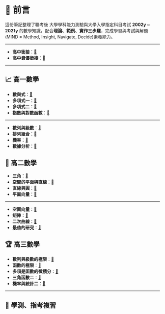 # 📘 前言

這份筆記整理了聯考後 大學學科能力測驗與大學入學指定科目考試 **2002y ~ 2021y** 的數學知識，配合**理論、範例、實作三步驟**，完成學習與考試與解題 (MIND = Method, Insight, Navigate, Decide)素養能力。

---

- **高中銜接**：[🔗](高中數學/高一/高中銜接.md)
- **高中資優銜接**：[🔗](高中數學/高一/高中資優銜接.md)

---

## 📈 高一數學

- **數與式**：[🔗](高中數學/高一/數與式.md)
- **多項式一**：[🔗](高中數學/高一/多項式一.md)
- **多項式二**：[🔗](高中數學/高一/多項式二.md)
- **指數與對數函數**：[🔗](高中數學/高一/指數與對數函數.md)

---

- **數列與級數**：[🔗](高中數學/高一/數列與級數.md)
- **排列組合**：[🔗](高中數學/高一/排列組合.md)
- **機率**：[🔗](高中數學/高一/機率.md)
- **數據分析**：[🔗](高中數學/高一/數據分析.md)

## 📐 高二數學

- **三角**：[🔗](高中數學/高二/三角.md)
- **空間的平面與直線**：[🔗](高中數學/高二/空間的平面與直線.md)
- **直線與圓**：[🔗](高中數學/高二/直線與圓.md)
- **平面向量**：[🔗](高中數學/高二/平面向量.md)

---

- **空面向量**：[🔗](高中數學/高二/空面向量.md)
- **矩陣**：[🔗](高中數學/高二/矩陣.md)
- **二次曲線**：[🔗](高中數學/高二/二次曲線.md)
- **最值的研究**：[🔗](高中數學/高二/最值的研究.md)

## 🏆 高三數學

- **數列與級數的極限**：[🔗](高中數學/高三/數列與級數的極限.md)
- **函數的極限**：[🔗](高中數學/高三/函數的極限.md)
- **多項是函數的微積分**：[🔗](高中數學/高三/多項是函數的微積分.md)
- **三角函數二**：[🔗](高中數學/高三/三角函數二.md)
- **機率與統計二**：[🔗](高中數學/高三/機率與統計二.md)

---

## 🎯 學測、指考複習
